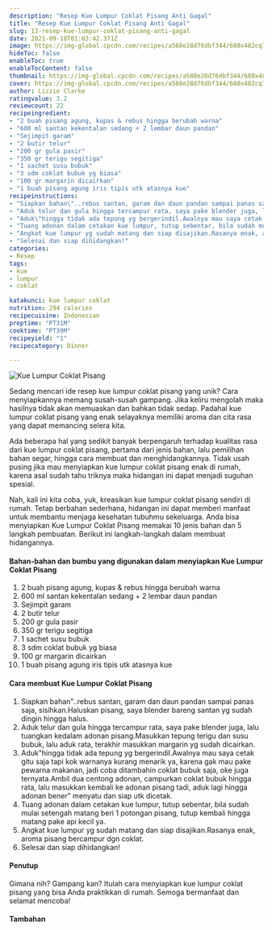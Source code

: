```yaml
---
description: "Resep Kue Lumpur Coklat Pisang Anti Gagal"
title: "Resep Kue Lumpur Coklat Pisang Anti Gagal"
slug: 13-resep-kue-lumpur-coklat-pisang-anti-gagal
date: 2021-09-18T01:03:42.371Z
image: https://img-global.cpcdn.com/recipes/a588e28d76dbf344/680x482cq70/kue-lumpur-coklat-pisang-foto-resep-utama.jpg
hideToc: false
enableToc: true
enableTocContent: false
thumbnail: https://img-global.cpcdn.com/recipes/a588e28d76dbf344/680x482cq70/kue-lumpur-coklat-pisang-foto-resep-utama.jpg
cover: https://img-global.cpcdn.com/recipes/a588e28d76dbf344/680x482cq70/kue-lumpur-coklat-pisang-foto-resep-utama.jpg
author: Lizzie Clarke
ratingvalue: 3.2
reviewcount: 22
recipeingredient:
- "2 buah pisang agung, kupas & rebus hingga berubah warna"
- "600 ml santan kekentalan sedang + 2 lembar daun pandan"
- "Sejimpit garam"
- "2 butir telur"
- "200 gr gula pasir"
- "350 gr terigu segitiga"
- "1 sachet susu bubuk"
- "3 sdm coklat bubuk yg biasa"
- "100 gr margarin dicairkan"
- "1 buah pisang agung iris tipis utk atasnya kue"
recipeinstructions:
- "Siapkan bahan\"..rebus santan, garam dan daun pandan sampai panas saja, sisihkan.Haluskan pisang, saya blender bareng santan yg sudah dingin hingga halus."
- "Aduk telur dan gula hingga tercampur rata, saya pake blender juga, lalu tuangkan kedalam adonan pisang.Masukkan tepung terigu dan susu bubuk, lalu aduk rata, terakhir masukkan margarin yg sudah dicairkan."
- "Aduk\"hingga tidak ada tepung yg bergerindil.Awalnya mau saya cetak gitu saja tapi kok warnanya kurang menarik ya, karena gak mau pake pewarna makanan, jadi coba ditambahin coklat bubuk saja, oke juga ternyata.Ambil dua centong adonan, campurkan coklat bubuk hingga rata, lalu masukkan kembali ke adonan pisang tadi, aduk lagi hingga adonan bener\" menyatu dan siap utk dicetak."
- "Tuang adonan dalam cetakan kue lumpur, tutup sebentar, bila sudah mulai setengah matang beri 1 potongan pisang, tutup kembali hingga matang pake api kecil ya."
- "Angkat kue lumpur yg sudah matang dan siap disajikan.Rasanya enak, aroma pisang bercampur dgn coklat."
- "Selesai dan siap dihidangkan!"
categories:
- Resep
tags:
- kue
- lumpur
- coklat

katakunci: kue lumpur coklat 
nutrition: 294 calories
recipecuisine: Indonesian
preptime: "PT31M"
cooktime: "PT39M"
recipeyield: "1"
recipecategory: Dinner

---
```



![Kue Lumpur Coklat Pisang](https://img-global.cpcdn.com/recipes/a588e28d76dbf344/680x482cq70/kue-lumpur-coklat-pisang-foto-resep-utama.jpg)

Sedang mencari ide resep kue lumpur coklat pisang yang unik? Cara menyiapkannya memang susah-susah gampang. Jika keliru mengolah maka hasilnya tidak akan memuaskan dan bahkan tidak sedap. Padahal kue lumpur coklat pisang yang enak selayaknya memiliki aroma dan cita rasa yang dapat memancing selera kita.

Ada beberapa hal yang sedikit banyak berpengaruh terhadap kualitas rasa dari kue lumpur coklat pisang, pertama dari jenis bahan, lalu pemilihan bahan segar, hingga cara membuat dan menghidangkannya. Tidak usah pusing jika mau menyiapkan kue lumpur coklat pisang enak di rumah, karena asal sudah tahu triknya maka hidangan ini dapat menjadi suguhan spesial.



Nah, kali ini kita coba, yuk, kreasikan kue lumpur coklat pisang sendiri di rumah. Tetap berbahan sederhana, hidangan ini dapat memberi manfaat untuk membantu menjaga kesehatan tubuhmu sekeluarga. Anda bisa menyiapkan Kue Lumpur Coklat Pisang memakai 10 jenis bahan dan 5 langkah pembuatan. Berikut ini langkah-langkah dalam membuat hidangannya.

<!--inarticleads1-->

#### Bahan-bahan dan bumbu yang digunakan dalam menyiapkan Kue Lumpur Coklat Pisang

1. 2 buah pisang agung, kupas & rebus hingga berubah warna
1. 600 ml santan kekentalan sedang + 2 lembar daun pandan
1. Sejimpit garam
1. 2 butir telur
1. 200 gr gula pasir
1. 350 gr terigu segitiga
1. 1 sachet susu bubuk
1. 3 sdm coklat bubuk yg biasa
1. 100 gr margarin dicairkan
1. 1 buah pisang agung iris tipis utk atasnya kue

<!--inarticleads2-->

#### Cara membuat Kue Lumpur Coklat Pisang

1. Siapkan bahan\"..rebus santan, garam dan daun pandan sampai panas saja, sisihkan.Haluskan pisang, saya blender bareng santan yg sudah dingin hingga halus.
1. Aduk telur dan gula hingga tercampur rata, saya pake blender juga, lalu tuangkan kedalam adonan pisang.Masukkan tepung terigu dan susu bubuk, lalu aduk rata, terakhir masukkan margarin yg sudah dicairkan.
1. Aduk\"hingga tidak ada tepung yg bergerindil.Awalnya mau saya cetak gitu saja tapi kok warnanya kurang menarik ya, karena gak mau pake pewarna makanan, jadi coba ditambahin coklat bubuk saja, oke juga ternyata.Ambil dua centong adonan, campurkan coklat bubuk hingga rata, lalu masukkan kembali ke adonan pisang tadi, aduk lagi hingga adonan bener\" menyatu dan siap utk dicetak.
1. Tuang adonan dalam cetakan kue lumpur, tutup sebentar, bila sudah mulai setengah matang beri 1 potongan pisang, tutup kembali hingga matang pake api kecil ya.
1. Angkat kue lumpur yg sudah matang dan siap disajikan.Rasanya enak, aroma pisang bercampur dgn coklat.
1. Selesai dan siap dihidangkan!

#### Penutup

Gimana nih? Gampang kan? Itulah cara menyiapkan kue lumpur coklat pisang yang bisa Anda praktikkan di rumah. Semoga bermanfaat dan selamat mencoba!

#### Tambahan



